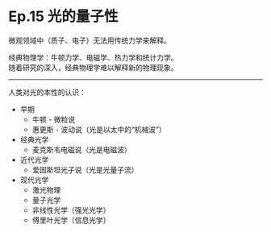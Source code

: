 # Ep.15 光的量子性

微观领域中（质子、电子）无法用传统力学来解释。

经典物理学：牛顿力学、电磁学、热力学和统计力学。  
随着研究的深入，经典物理学难以解释新的物理现象。

---

人类对光的本性的认识：

* 早期
  * 牛顿 - 微粒说
  * 惠更斯 - 波动说（光是以太中的“机械波”）
* 经典光学
  * 麦克斯韦电磁说（光是电磁波）
* 近代光学
  * 爱因斯坦光子说（光是光量子流）
* 现代光学
  * 激光物理
  * 量子光学
  * 非线性光学（强光光学）
  * 傅里叶光学（信息光学）
